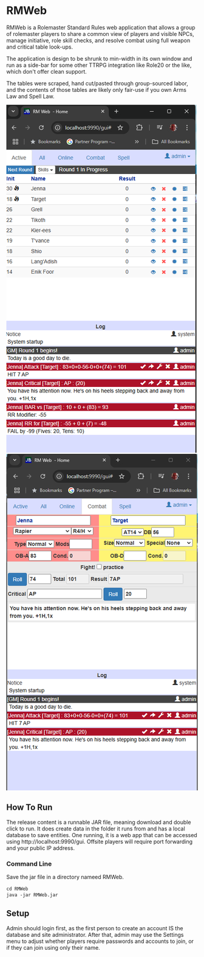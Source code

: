 # RMWeb

RMWeb is a Rolemaster Standard Rules web application that allows a group of rolemaster players to share a common
view of players and visible NPCs, manage initiative, role skill checks, and resolve combat using full weapon
and critical table look-ups.

The application is design to be shrunk to min-width in its own window and run as a side-bar for some other TTRPG
integration like Role20 or the like, which don't offer clean support.

The tables were scraped, hand cut/pasted through group-sourced labor, and the contents of those tables are likely
only fair-use if you own Arms Law and Spell Law.

<img src="media/players.png"/><img src="media/combat.png"/>

## How To Run

The release content is a runnable JAR file, meaning download and double click to run.  It does create data in
the folder it runs from and has a local database to save entities.  One running, it is a web app that can be
accessed using http://localhost:9990/gui.  Offsite players will require port forwarding and your public IP address.

### Command Line

Save the jar file in a directory nameed RMWeb.

```
cd RMWeb
java -jar RMWeb.jar
```

## Setup

Admin should login first, as the first person to create an account IS the database and site administrator.  After that,
admin may use the Settings menu to adjust whether players require passwords and accounts to join, or if they can join
using only their name.
